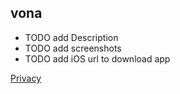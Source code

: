 ## vona

- TODO add Description
- TODO add screenshots
- TODO add iOS url to download app

[Privacy](/vona-privacy.md)